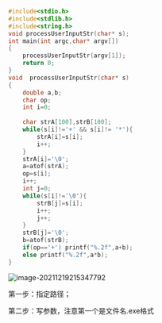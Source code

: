```c
#include<stdio.h>
#include<stdlib.h>
#include<string.h> 
void processUserInputStr(char* s);
int main(int argc,char* argv[])
{
    processUserInputStr(argv[1]);
    return 0;
}
void  processUserInputStr(char* s)
{
	double a,b;
    char op;
	int i=0;
	
    char strA[100],strB[100];
    while(s[i]!='+' && s[i]!= '*'){
    	strA[i]=s[i];
    	i++;
	}
	strA[i]='\0'; 
	a=atof(strA);
	op=s[i];
	i++;
	int j=0;
	while(s[i]!='\0'){
		strB[j]=s[i];
		i++;
		j++;
	}
	strB[j]='\0';
	b=atof(strB);
	if(op=='+') printf("%.2f",a+b);
    else printf("%.2f",a*b);
}
```

![image-20211219215347792](C:\Users\17675\AppData\Roaming\Typora\typora-user-images\image-20211219215347792.png)

第一步：指定路径；

第二步：写参数，注意第一个是文件名.exe格式
